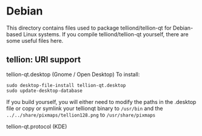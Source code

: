
Debian
====================
This directory contains files used to package telliond/tellion-qt
for Debian-based Linux systems. If you compile telliond/tellion-qt yourself, there are some useful files here.

## tellion: URI support ##


tellion-qt.desktop  (Gnome / Open Desktop)
To install:

	sudo desktop-file-install tellion-qt.desktop
	sudo update-desktop-database

If you build yourself, you will either need to modify the paths in
the .desktop file or copy or symlink your tellionqt binary to `/usr/bin`
and the `../../share/pixmaps/tellion128.png` to `/usr/share/pixmaps`

tellion-qt.protocol (KDE)

